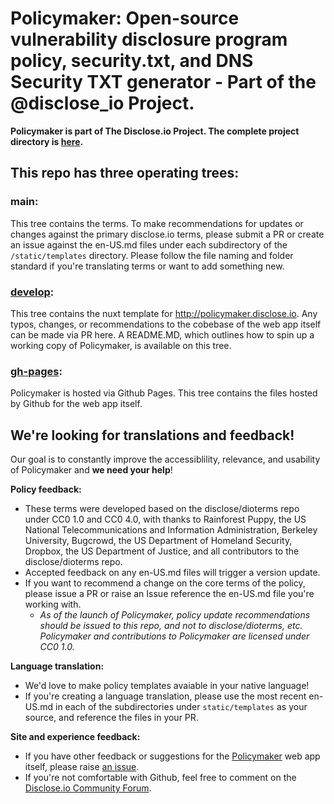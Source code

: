 # Policymaker: Open-source vulnerability disclosure program policy, security.txt, and DNS Security TXT generator - Part of the @disclose_io Project.

**Policymaker is part of The Disclose.io Project. The complete project directory is [here](https://projects.disclose.io).**  

## This repo has three operating trees:

### main: 
This tree contains the terms. To make recommendations for updates or changes against the primary disclose.io terms, please submit a PR or create an issue against the en-US.md files under each subdirectory of the `/static/templates` directory. Please follow the file naming and folder standard if you're translating terms or want to add something new.
### [develop](https://github.com/disclose/policymaker/tree/develop): 
This tree contains the nuxt template for http://policymaker.disclose.io. Any typos, changes, or recommendations to the cobebase of the web app itself can be made via PR here. A README.MD, which outlines how to spin up a working copy of Policymaker, is available on this tree.
### [gh-pages](https://github.com/disclose/policymaker/tree/gh-pages): 
Policymaker is hosted via Github Pages. This tree contains the files hosted by Github for the web app itself.

## We're looking for translations and feedback!

Our goal is to constantly improve the accessiblility, relevance, and usability of Policymaker and **we need your help**!

**Policy feedback:** 
- These terms were developed based on the disclose/dioterms repo under CC0 1.0 and CC0 4.0, with thanks to Rainforest Puppy, the US National Telecommunications and Information Administration, Berkeley University, Bugcrowd, the US Department of Homeland Security, Dropbox, the US Department of Justice, and all contributors to the disclose/dioterms repo. 
- Accepted feedback on any en-US.md files will trigger a version update. 
- If you want to recommend a change on the core terms of the policy, please issue a PR or raise an Issue reference the en-US.md file you're working with.
  - *As of the launch of Policymaker, policy update recommendations should be issued to this repo, and not to disclose/dioterms, etc. Policymaker and contributions to Policymaker are licensed under CC0 1.0.*

**Language translation:** 
- We'd love to make policy templates avaiable in your native language!
- If you're creating a language translation, please use the most recent en-US.md in each of the subdirectories under `static/templates` as your source, and reference the files in your PR.

**Site and experience feedback:** 
- If you have other feedback or suggestions for the [Policymaker](https://policymaker.disclose.io) web app itself, please raise [an issue](https://github.com/disclose/policymaker/issues). 
- If you're not comfortable with Github, feel free to comment on the [Disclose.io Community Forum](https://community.disclose.io/t/policymaker-vdp-policy-generator-plus-security-txt-and-dns-security-txt-beta-is-live/255).

